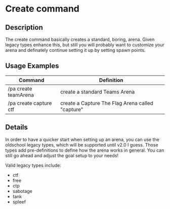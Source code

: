 # Create command

## Description

The create command basically creates a standard, boring, arena. Given legacy types enhance this, but still you will probably want to customize your arena and definately continue setting it up by setting spawn points.

## Usage Examples

Command |  Definition
------------- | -------------
/pa create teamArena   | create a standard Teams Arena
/pa create capture ctf | create a Capture The Flag Arena called "capture"

## Details

In order to have a quicker start when setting up an arena, you can use the oldschool legacy types, which will be supported until v2.0 I guess. Those types add pre-definitions to define how the arena works in general. You can still go ahead and adjust the goal setup to your needs!

Valid legacy types include:

- ctf
- free
- ctp
- sabotage
- tank
- spleef